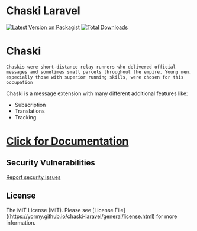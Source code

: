 # Chaski Laravel

[![Latest Version on Packagist](https://img.shields.io/packagist/v/yormy/chaski-laravel.svg?style=flat-square)](https://packagist.org/packages/yormy/chaski-laravel)
[![Total Downloads](https://img.shields.io/packagist/dt/yormy/chaski-laravel.svg?style=flat-square)](https://packagist.org/packages/yormy/chaski-laravel)

# Chaski
```Chaskis were short-distance relay runners who delivered official messages and sometimes small parcels throughout the empire. Young men, especially those with superior running skills, were chosen for this occupation```

Chaski is a message extension with many different additional features like:
* Subscription
* Translations
* Tracking

# [Click for Documentation](https://yormy.github.io/chaski-laravel/)

## Security Vulnerabilities
[Report security issues](https://yormy.github.io/chaski-laravel/general/report_security.html)

## License

The MIT License (MIT). Please see [License File]((https://yormy.github.io/chaski-laravel/general/license.html) for more information.
